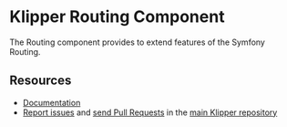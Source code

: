 Klipper Routing Component
=========================

The Routing component provides to extend features of the Symfony Routing.

Resources
---------

- [Documentation](https://doc.klipper.dev/components/routing)
- [Report issues](https://github.com/klipperdev/klipper/issues)
  and [send Pull Requests](https://github.com/klipperdev/klipper/pulls)
  in the [main Klipper repository](https://github.com/klipperdev/klipper)
